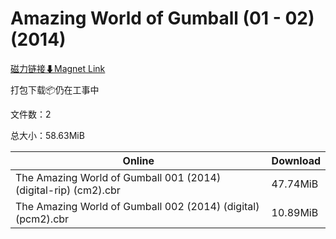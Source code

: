 # Amazing World of Gumball (01 - 02) (2014)

[磁力链接⬇Magnet Link](magnet:?xt=urn:btih:35fcfdcff1287be68f01127e8a3acf1e15704019&dn=Amazing%20World%20of%20Gumball%20%2801%20-%2002%29%20%282014%29)

打包下载📦仍在工事中

文件数：2

总大小：58.63MiB

Online | Download
--- | ---
The Amazing World of Gumball 001 (2014) (digital-rip) (cm2).cbr | 47.74MiB
The Amazing World of Gumball 002 (2014) (digital) (pcm2).cbr | 10.89MiB